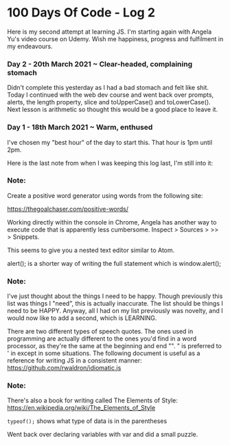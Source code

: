 # 100 Days Of Code - Log 2
Here is my second attempt at learning JS. I'm starting again with Angela Yu's video course on Udemy. Wish me happiness, progress and fulfilment in my endeavours.


### Day 2 - 20th March 2021 ~ Clear-headed, complaining stomach

Didn't complete this yesterday as I had a bad stomach and felt like shit. Today I continued with the web dev course and went back over prompts, alerts, the length property, slice and toUpperCase() and toLowerCase(). Next lesson is arithmetic so thought this would be a good place to leave it.


### Day 1 - 18th March 2021 ~ Warm, enthused

I've chosen my "best hour" of the day to start this. That hour is 1pm until 2pm.

Here is the last note from when I was keeping this log last, I'm still into it:

### Note:
Create a positive word generator using words from the following site:

https://thegoalchaser.com/positive-words/


Working directly within the console in Chrome, Angela has another way to execute code that is apparently less cumbersome. Inspect > Sources > >> > Snippets.

This seems to give you a nested text editor similar to Atom.

alert(); is a shorter way of writing the full statement which is window.alert();


### Note:
I've just thought about the things I need to be happy. Though previously this list was things I "need", this is actually inaccurate. The list should be things I need to be HAPPY. Anyway, all I had on my list previously was novelty, and I would now like to add a second, which is LEARNING.


There are two different types of speech quotes. The ones used in programming are actually different to the ones you'd find in a word processor, as they're the same at the beginning and end "". " is preferred to ' in except in some situations. The following document is useful as a reference for writing JS in a consistent manner: https://github.com/rwaldron/idiomatic.js


### Note:
There's also a book for writing called The Elements of Style: https://en.wikipedia.org/wiki/The_Elements_of_Style




```typeof();``` shows what type of data is in the parentheses

Went back over declaring variables with var and did a small puzzle.


